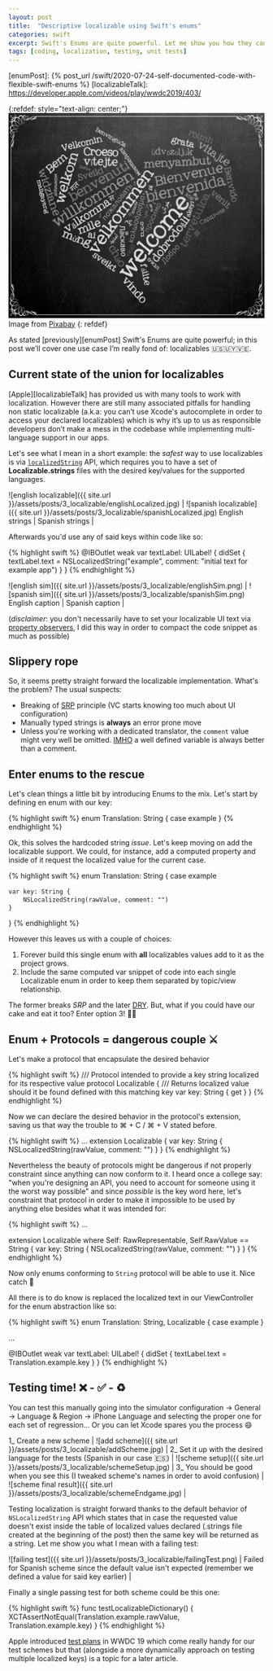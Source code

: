 ```yaml
---
layout: post
title:  "Descriptive localizable using Swift's enums"
categories: swift
excerpt: Swift's Enums are quite powerful. Let me show you how they can be levaraged for localization purposes 🇺🇸🇺🇾🇻🇪. 
tags: [coding, localization, testing, unit tests]
---
```


[referralLink]: https://pixabay.com/es/?utm_source=link-attribution&amp;utm_medium=referral&amp;utm_campaign=image&amp;utm_content=1995786

[enumPost]: {% post_url /swift/2020-07-24-self-documented-code-with-flexible-swift-enums %}
[localizableTalk]: https://developer.apple.com/videos/play/wwdc2019/403/

[localizableDoc]: https://developer.apple.com/documentation/foundation/bundle/1417694-localizedstring
[propertyObservers]: https://docs.swift.org/swift-book/LanguageGuide/Properties.html
[DRY]: https://deviq.com/don-t-repeat-yourself/
[opinion]: https://www.theatlantic.com/technology/archive/2018/05/there-is-only-one-thing-imho-can-mean/559481/
[SRP]: https://www.instagram.com/p/CDhvr5_J1AJ/?utm_source=ig_web_button_share_sheet
[testPlans]: https://developer.apple.com/videos/play/wwdc2019/413/

{:refdef: style="text-align: center;"}
![compass](/assets/posts/3_localizable/welcomeLocalized.jpg)
Image from [Pixabay][referralLink]
{: refdef}

As stated [previously][enumPost] Swift's Enums are quite powerful; in this post we’ll cover one use case I’m really fond of: localizables 🇺🇸🇺🇾🇻🇪. 

## Current state of the union for localizables

[Apple][localizableTalk] has provided us with many tools to work with localization. However there are still many associated pitfalls for handling non static localizable (a.k.a: you can’t use Xcode's autocomplete in order to access your declared localizables) which is why it’s up to us as responsible developers don’t make a mess in the codebase while implementing multi-language support in our apps.

Let's see what I mean in a short example: the *safest* way to use localizables is via [`localizedString`][localizableDoc] API, which requires you to have a set of **Localizable.strings** files with the desired key/values for the supported languages. 

![english localizable]({{ site.url }}/assets/posts/3_localizable/englishLocalized.jpg)  |  ![spanish localizable]({{ site.url }}/assets/posts/3_localizable/spanishLocalized.jpg)
English strings | Spanish strings |

Afterwards you'd use any of said keys within code like so:

{% highlight swift %}
@IBOutlet weak var textLabel: UILabel! {
    didSet {
        textLabel.text = NSLocalizedString("example", comment: "initial text for example app")
    }
}
{% endhighlight %}

![english sim]({{ site.url }}/assets/posts/3_localizable/englishSim.png)  |  ![spanish sim]({{ site.url }}/assets/posts/3_localizable/spanishSim.png)
English caption | Spanish caption |

(*disclaimer*: you don't necessarily have to set your localizable UI text via [property observers][propertyObservers], I did this way in order to compact the code snippet as much as possible)

## Slippery rope

So, it seems pretty straight forward the localizable implementation. What's the problem? The usual suspects:

- Breaking of [SRP][SRP] principle (VC starts knowing too much about UI configuration)
- Manually typed strings is **always** an error prone move
- Unless you're working with a dedicated translator, the `comment` value might very well be omitted. [IMHO][opinion] a well defined variable is always better than a comment.

## Enter enums to the rescue

Let's clean things a little bit by introducing Enums to the mix. Let's start by defining en enum with our key:

{% highlight swift %}
enum Translation: String {
    case example
}
{% endhighlight %}

Ok, this solves the hardcoded string *issue*. Let's keep moving on add the localizable support. We could, for instance, add a computed property and inside of it request the localized value for the current case.

{% highlight swift %}
enum Translation: String {
    case example
    
    var key: String {
        NSLocalizedString(rawValue, comment: "")
    }
}
{% endhighlight %}

However this leaves us with a couple of choices: 

1. Forever build this single enum with **all** localizables values add to it as the project grows.
2. Include the same computed var snippet of code into each single Localizable enum in order to keep them separated by topic/view relationship.

The former breaks *SRP* and the later [DRY][DRY]. But, what if you could have our cake and eat it too? Enter option 3! 🥳🎂

## Enum + Protocols = dangerous couple ⚔️

Let's make a protocol that encapsulate the desired behavior 

{% highlight swift %}
/// Protocol intended to provide a key string localized for its respective value 
protocol Localizable {
    /// Returns localized value should it be found defined with this matching key 
    var key: String { get }
}
{% endhighlight %}

Now we can declare the desired behavior in the protocol's extension, saving us that way the trouble to ⌘ + C / ⌘ + V stated before. 

{% highlight swift %}
...
extension Localizable {
    var key: String {
        NSLocalizedString(rawValue, comment: "")
    }
}
{% endhighlight %}

Nevertheless the beauty of protocols might be dangerous if not properly constraint since anything can now conform to it. I heard once a college say: "when you're designing an API, you need to account for someone using it the worst way possible" and since *possible* is the key word here, let's constraint that protocol in order to make it impossible to be used by anything else besides what it was intended for:

{% highlight swift %}
...

extension Localizable where Self: RawRepresentable, Self.RawValue == String {
    var key: String {
        NSLocalizedString(rawValue, comment: "")
    }
}
{% endhighlight %}

Now only enums conforming to `String` protocol will be able to use it. Nice catch 🎣

All there is to do know is replaced the localized text in our ViewController for the enum abstraction like so:

{% highlight swift %}
enum Translation: String, Localizable {
    case example
}

...

@IBOutlet weak var textLabel: UILabel! {
    didSet {
        textLabel.text = Translation.example.key
    }
}
{% endhighlight %}

## Testing time! ❌ - ✅ - ♻️

You can test this manually going into the simulator configuration -> General -> Language & Region -> iPhone Language and selecting the proper one for each set of regression... Or you can let Xcode spares you the process 😄

1_ Create a new scheme |
![add scheme]({{ site.url }}/assets/posts/3_localizable/addScheme.jpg) |
2_ Set it up with the desired language for the tests (Spanish in our case 🇪🇸) |
![scheme setup]({{ site.url }}/assets/posts/3_localizable/schemeSetup.jpg) |
3_ You should be good when you see this (I tweaked scheme's names in order to avoid confusion) |
![scheme final result]({{ site.url }}/assets/posts/3_localizable/schemeEndgame.jpg) |

Testing localization is straight forward thanks to the default behavior of `NSLocalizedString` API which states that in case the requested value doesn't exist inside the table of localized values declared (.strings file created at the beginning of the post) then the same key will be returned as a string. Let me show you what I mean with a failing test:

![failing test]({{ site.url }}/assets/posts/3_localizable/failingTest.png) |
Failed for Spanish scheme since the default value isn't expected (remember we defined a value for said key earlier) |

Finally a single passing test for both scheme could be this one:

{% highlight swift %}
func testLocalizableDictionary() {
    XCTAssertNotEqual(Translation.example.rawValue, Translation.example.key)
}
{% endhighlight %}

Apple introduced [test plans][testPlans] in WWDC 19 which come really handy for our test schemes but that (alongside a more dynamically approach on testing multiple localized keys) is a topic for a later article. 
